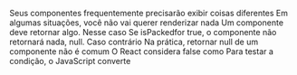 Seus componentes frequentemente precisarão exibir coisas diferentes
Em algumas situações, você não vai querer renderizar nada
                                Um componente deve retornar algo. Nesse caso
Se isPackedfor true, o componente não retornará nada, null. Caso contrário
Na prática, retornar null de um componente não é comum
          O React considera false como 
Para testar a condição, o JavaScript converte